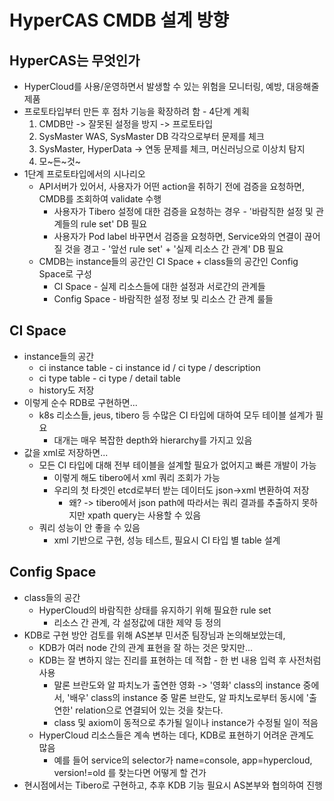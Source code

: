 # HyperCAS CMDB 설계 방향

## HyperCAS는 무엇인가

- HyperCloud를 사용/운영하면서 발생할 수 있는 위험을 모니터링, 예방, 대응해줄 제품
- 프로토타입부터 만든 후 점차 기능을 확장하려 함 - 4단계 계획
  1. CMDB만 -> 잘못된 설정을 방지 -> 프로토타입
  2. SysMaster WAS, SysMaster DB 각각으로부터 문제를 체크
  3. SysMaster, HyperData -> 연동 문제를 체크, 머신러닝으로 이상치 탐지
  4. 모~든~것~
- 1단계 프로토타입에서의 시나리오
  - API서버가 있어서, 사용자가 어떤 action을 취하기 전에 검증을 요청하면, CMDB를 조회하여 validate 수행
    - 사용자가 Tibero 설정에 대한 검증을 요청하는 경우 - '바람직한 설정 및 관계들의 rule set' DB 필요
    - 사용자가 Pod label 바꾸면서 검증을 요청하면, Service와의 연결이 끊어질 것을 경고 - '앞선 rule set' + '실제 리소스 간 관계' DB 필요
  - CMDB는 instance들의 공간인 CI Space + class들의 공간인 Config Space로 구성
    - CI Space - 실제 리소스들에 대한 설정과 서로간의 관계들
    - Config Space - 바람직한 설정 정보 및 리소스 간 관계 룰들

## CI Space

- instance들의 공간
  - ci instance table - ci instance id / ci type / description
  - ci type table - ci type / detail table
  - history도 저장
- 이렇게 순수 RDB로 구현하면...
  - k8s 리소스들, jeus, tibero 등 수많은 CI 타입에 대하여 모두 테이블 설계가 필요
    - 대개는 매우 복잡한 depth와 hierarchy를 가지고 있음
- 값을 xml로 저장하면...
  - 모든 CI 타입에 대해 전부 테이블을 설계할 필요가 없어지고 빠른 개발이 가능
    - 이렇게 해도 tibero에서 xml 쿼리 조회가 가능
    - 우리의 첫 타겟인 etcd로부터 받는 데이터도 json->xml 변환하여 저장
      - 왜? -> tibero에서 json path에 따라서는 쿼리 결과를 추출하지 못하지만 xpath query는 사용할 수 있음
  - 쿼리 성능이 안 좋을 수 있음
    - xml 기반으로 구현, 성능 테스트, 필요시 CI 타입 별 table 설계

## Config Space

- class들의 공간
  - HyperCloud의 바람직한 상태를 유지하기 위해 필요한 rule set
    - 리소스 간 관계, 각 설정값에 대한 제약 등 정의
- KDB로 구현 방안 검토를 위해 AS본부 민서준 팀장님과 논의해보았는데,
  - KDB가 여러 node 간의 관계 표현을 잘 하는 것은 맞지만...
  - KDB는 잘 변하지 않는 진리를 표현하는 데 적합 - 한 번 내용 입력 후 사전처럼 사용
    - 말론 브란도와 알 파치노가 출연한 영화 -> '영화' class의 instance 중에서, '배우' class의 instance 중 말론 브란도, 알 파치노로부터 동시에 '출연한' relation으로 연결되어 있는 것을 찾는다.
    - class 및 axiom이 동적으로 추가될 일이나 instance가 수정될 일이 적음
  - HyperCloud 리소스들은 계속 변하는 데다, KDB로 표현하기 어려운 관계도 많음
    - 예를 들어 service의 selector가 name=console, app=hypercloud, version!=old 를 찾는다면 어떻게 할 건가
- 현시점에서는 Tibero로 구현하고, 추후 KDB 기능 필요시 AS본부와 협의하여 진행
